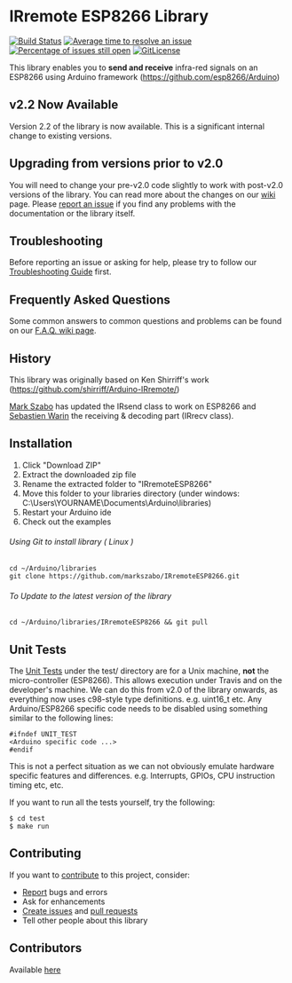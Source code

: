 # IRremote ESP8266 Library

[![Build Status](https://travis-ci.org/markszabo/IRremoteESP8266.svg?branch=master)](https://travis-ci.org/markszabo/IRremoteESP8266)
[![Average time to resolve an issue](http://isitmaintained.com/badge/resolution/markszabo/IRremoteESP8266.svg)](http://isitmaintained.com/project/markszabo/IRremoteESP8266 "Average time to resolve an issue")
[![Percentage of issues still open](http://isitmaintained.com/badge/open/markszabo/IRremoteESP8266.svg)](http://isitmaintained.com/project/markszabo/IRremoteESP8266 "Percentage of issues still open")
[![GitLicense](https://gitlicense.com/badge/markszabo/IRremoteESP8266)](https://gitlicense.com/license/markszabo/IRremoteESP8266)

This library enables you to **send and receive** infra-red signals on an ESP8266 using Arduino framework (https://github.com/esp8266/Arduino)

## v2.2 Now Available
Version 2.2 of the library is now available. This is a significant internal change to existing versions.

## Upgrading from versions prior to v2.0
You will need to change your pre-v2.0 code slightly to work with post-v2.0 versions of the library. You can read more about the changes on our [wiki](https://github.com/markszabo/IRremoteESP8266/wiki/Upgrading-to-v2.0) page.
Please [report an issue](https://github.com/markszabo/IRremoteESP8266/issues/new) if you find any problems with the documentation or the library itself.

## Troubleshooting
Before reporting an issue or asking for help, please try to follow our [Troubleshooting Guide](https://github.com/markszabo/IRremoteESP8266/wiki/Troubleshooting-Guide) first.

## Frequently Asked Questions
Some common answers to common questions and problems can be found on our [F.A.Q. wiki page](https://github.com/markszabo/IRremoteESP8266/wiki/Frequently-Asked-Questions).

## History
This library was originally based on Ken Shirriff's work (https://github.com/shirriff/Arduino-IRremote/)

[Mark Szabo](https://github.com/markszabo/IRremoteESP8266) has updated the IRsend class to work on ESP8266 and [Sebastien Warin](https://github.com/sebastienwarin/IRremoteESP8266) the receiving & decoding part (IRrecv class).

## Installation
1. Click "Download ZIP"
2. Extract the downloaded zip file
3. Rename the extracted folder to "IRremoteESP8266"
4. Move this folder to your libraries directory (under windows: C:\Users\YOURNAME\Documents\Arduino\libraries\)
5. Restart your Arduino ide
6. Check out the examples

###### Using Git to install library ( Linux )
```
cd ~/Arduino/libraries
git clone https://github.com/markszabo/IRremoteESP8266.git
```
###### To Update to the latest version of the library
`
cd ~/Arduino/libraries/IRremoteESP8266 && git pull
`

## Unit Tests
The [Unit Tests](https://en.wikipedia.org/wiki/Unit_testing) under the test/ directory are for a Unix machine, **not** the micro-controller (ESP8266).
This allows execution under Travis and on the developer's machine.
We can do this from v2.0 of the library onwards, as everything now uses c98-style type definitions.
e.g. uint16_t etc.
Any Arduino/ESP8266 specific code needs to be disabled using something similar to the following lines:
```
#ifndef UNIT_TEST
<Arduino specific code ...>
#endif
```

This is not a perfect situation as we can not obviously emulate hardware specific features and differences. e.g. Interrupts, GPIOs, CPU instruction timing etc, etc.

If you want to run all the tests yourself, try the following:
```
$ cd test
$ make run
```

## Contributing
If you want to [contribute](.github/CONTRIBUTING.md#how-can-i-contribute) to this project, consider:
- [Report](.github/CONTRIBUTING.md#reporting-bugs) bugs and errors
- Ask for enhancements
- [Create issues](.github/CONTRIBUTING.md#reporting-bugs) and [pull requests](.github/CONTRIBUTING.md#pull-requests)
- Tell other people about this library

## Contributors
Available [here](.github/Contributors.md)

